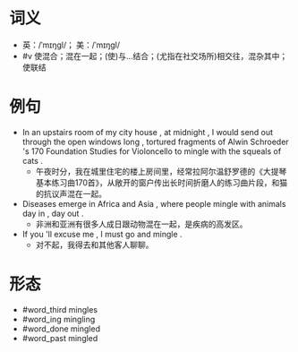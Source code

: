# 词义
- 英：/ˈmɪŋɡl/； 美：/ˈmɪŋɡl/
- #v 使混合；混在一起；(使)与…结合；(尤指在社交场所)相交往，混杂其中；使联结
# 例句
- In an upstairs room of my city house , at midnight , I would send out through the open windows long , tortured fragments of Alwin Schroeder 's 170 Foundation Studies for Violoncello to mingle with the squeals of cats .
	- 午夜时分，我在城里住宅的楼上房间里，经常拉阿尔温舒罗德的《大提琴基本练习曲170首》，从敞开的窗户传出长时间折磨人的练习曲片段，和猫的抗议声混在一起。
- Diseases emerge in Africa and Asia , where people mingle with animals day in , day out .
	- 非洲和亚洲有很多人成日跟动物混在一起，是疾病的高发区。
- If you 'll excuse me , I must go and mingle .
	- 对不起，我得去和其他客人聊聊。
# 形态
- #word_third mingles
- #word_ing mingling
- #word_done mingled
- #word_past mingled
